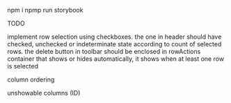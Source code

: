npm i
npmp run storybook


TODO

implement row selection using checkboxes. the one in header should have checked, unchecked or indeterminate state according to count of selected rows. the delete button in toolbar should be enclosed in rowActions container that shows or hides automatically, it shows when at least one row is selected

column ordering

unshowable columns (ID)